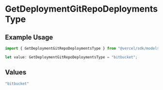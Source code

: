 # GetDeploymentGitRepoDeploymentsType

## Example Usage

```typescript
import { GetDeploymentGitRepoDeploymentsType } from "@vercel/sdk/models/operations/getdeployment.js";

let value: GetDeploymentGitRepoDeploymentsType = "bitbucket";
```

## Values

```typescript
"bitbucket"
```